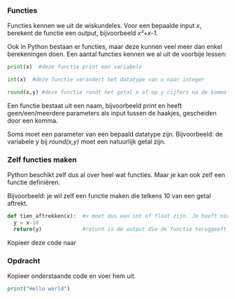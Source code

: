 ### Functies

Functies kennen we uit de wiskundeles. Voor een bepaalde input *x*, berekent de functie een output, bijvoorbeeld *x²+x-1*.

Ook in Python bestaan er functies, maar deze kunnen veel meer dan enkel berekeningen doen. Een aantal functies kennen we al uit de voorbije lessen:

```python
print(x)  #deze functie print een variabele

int(x)  #deze functie verandert het datatype van x naar integer

round(x,y) #deze functie rondt het getal x af op y cijfers na de komma

```
Een functie bestaat uit een naam, bijvoorbeeld *print* en heeft geen/een/meerdere parameters als input tussen de haakjes, gescheiden door een komma. 

Soms moet een parameter van een bepaald datatype zijn. Bijvoorbeeld: de variabele y bij *round(x,y)* moet een natuurlijk getal zijn.

### Zelf functies maken

Python beschikt zelf dus al over heel wat functies. Maar je kan ook zelf een functie definiëren.

Bijvoorbeeld: je wil zelf een functie maken die telkens 10 van een getal aftrekt.

```python
def tien_aftrekken(x):  #x moet dus een int of float zijn. Je hoeft niet met x te werken, dit mag eender welke naamgeving zijn.
  y = x-10
  return(y)             #return is de output die de functie teruggeeft
```
Kopieer deze code naar 

### Opdracht
Kopieer onderstaande code en voer hem uit.

```python
print("Hello world")
```
